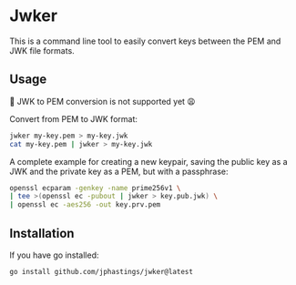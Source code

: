 # Jwker

This is a command line tool to easily convert keys between the PEM and JWK file formats.

## Usage

🚨 JWK to PEM conversion is not supported yet 😩

Convert from PEM to JWK format:

```bash
jwker my-key.pem > my-key.jwk
cat my-key.pem | jwker > my-key.jwk
```

A complete example for creating a new keypair, saving the public key as a JWK and the private key as a PEM, but with a passphrase:

```bash
openssl ecparam -genkey -name prime256v1 \
| tee >(openssl ec -pubout | jwker > key.pub.jwk) \
| openssl ec -aes256 -out key.prv.pem
```

## Installation

If you have go installed:

```bash
go install github.com/jphastings/jwker@latest
```
